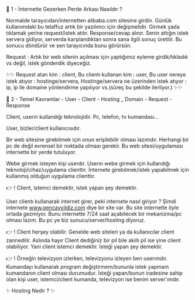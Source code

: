👋 1 - İnternette Gezerken Perde Arkası Nasıldır ? 

Normalde tarayıcıdan/internetten alibaba.com sitesine girdin. Günlük kullanımdaki bu telaffuz artık bir yazılımcı için değişmelidir. Girmek yada tıklamak yerine request/istek atılır. Response/cevap alınır. Senin attığın istek servera gidiyor, serverda karşılandıktan sonra sana ilgili sonuç üretilir. Bu sonucu döndürür ve sen tarayıcında bunu görürsün. 

Request : Artık bir web sitenin açılması için yaptığımız eyleme girdik/tıkladık vs değil, istek gönderdik diyeceğiz. 

✨✨
Request atan kim : client,
Bu clientı kullanan kim : user, 
Bu user nereye istek atıyor : hostinge/servera,
Hostinge/servera ne üzerinden istek atıyor : ip,
ip ile domaine yönlendirme yapılıyor vs.(süreç bu şekilde ilerliyor.)
✨✨

👋 2 - Temel Kavramlar - User - Client - Hosting _ Domain - Request - Response

Client, userın kullandığı teknolojidir. Pc, telefon, tv kumandası...

User, bizler/client kullanıcısıdır.

Bir web sitesine girebilmek için onun erişilebilir olması lazımdır. Herhangi bir pc de değil evrensel bir noktada olması gerekir. Bu web sitesi/uygulaması internette bir yerde tutuluyor. 

Webe girmek isteyen kişi userdır. Userın webe girmek için kullandığı teknoloji/cihaz/uygulama clienttır. İnternete girebilmek/istek yapabilmek için kullanmış olduğun uygulama clienttır. 

👉 ! Client, istemci demektir, istek yapan şey demektir. 

User clientı kullanarak internet girer, peki internete nasıl giriyor ? Şimdi internete www.gencayyildiz.com diye bir site var. Bu site internette öyle ortada gezmiyor. Bunu internette 7/24 saat açabilecek bir mekanizma/pc olması lazım. Bu pc ye biz sunucu/server/hosting diyoruz.

👉 ! Client herşey olabilir. Genelde web siteleri ya da kullanıcılar client zannedilir. Aslında hayır Client dediğiniz bir pil bile akıllı pil ise yine client olabiliyor. Yani client istemci demektir. İsteği yapan şey demektir.

👉 ! Örneğin televizyon izlerken, televizyonu izleyen ben userımdır. Kumandayı kullanarak program değiştirmem/bununla istek yapmam kumandanın client olması durumudur. İsteği yapan/bunun iradesine sahip olan kişi user, istemci/client kumanda, televizyon ise benim server'ımdır.

✨ Hosting Nedir ? ✨





